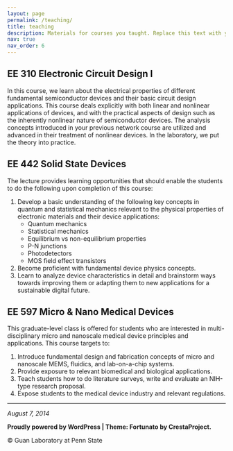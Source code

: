 ```yaml
---
layout: page
permalink: /teaching/
title: teaching
description: Materials for courses you taught. Replace this text with your description.
nav: true
nav_order: 6
---
```



## EE 310 Electronic Circuit Design I

In this course, we learn about the electrical properties of different fundamental semiconductor devices and their basic circuit design applications. This course deals explicitly with both linear and nonlinear applications of devices, and with the practical aspects of design such as the inherently nonlinear nature of semiconductor devices. The analysis concepts introduced in your previous network course are utilized and advanced in their treatment of nonlinear devices. In the laboratory, we put the theory into practice.

## EE 442 Solid State Devices

The lecture provides learning opportunities that should enable the students to do the following upon completion of this course:

1. Develop a basic understanding of the following key concepts in quantum and statistical mechanics relevant to the physical properties of electronic materials and their device applications:
   - Quantum mechanics
   - Statistical mechanics
   - Equilibrium vs non-equilibrium properties
   - P-N junctions
   - Photodetectors
   - MOS field effect transistors
2. Become proficient with fundamental device physics concepts.
3. Learn to analyze device characteristics in detail and brainstorm ways towards improving them or adapting them to new applications for a sustainable digital future.

## EE 597 Micro & Nano Medical Devices

This graduate-level class is offered for students who are interested in multi-disciplinary micro and nanoscale medical device principles and applications. This course targets to:
1. Introduce fundamental design and fabrication concepts of micro and nanoscale MEMS, fluidics, and lab-on-a-chip systems.
2. Provide exposure to relevant biomedical and biological applications.
3. Teach students how to do literature surveys, write and evaluate an NIH-type research proposal.
4. Expose students to the medical device industry and relevant regulations.

---

*August 7, 2014*

**Proudly powered by WordPress | Theme: Fortunato by CrestaProject.**

© Guan Laboratory at Penn State
